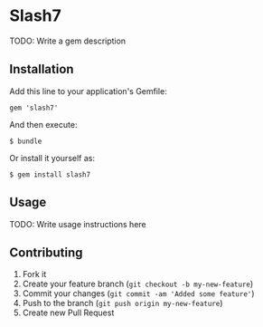 # Slash7

TODO: Write a gem description

## Installation

Add this line to your application's Gemfile:

    gem 'slash7'

And then execute:

    $ bundle

Or install it yourself as:

    $ gem install slash7

## Usage

TODO: Write usage instructions here

## Contributing

1. Fork it
2. Create your feature branch (`git checkout -b my-new-feature`)
3. Commit your changes (`git commit -am 'Added some feature'`)
4. Push to the branch (`git push origin my-new-feature`)
5. Create new Pull Request
